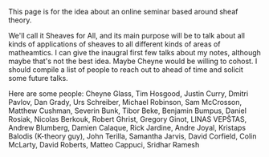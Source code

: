 This page is for the idea about an online seminar based around sheaf theory.

We'll call it Sheaves for All, and its main purpose will be to talk about all kinds of applications of sheaves to all different kinds of areas of matheamtics. I can give the inaugral first few talks about my notes, although maybe that's not the best idea. Maybe Cheyne would be willing to cohost. I should compile a list of people to reach out to ahead of time and solicit some future talks.

Here are some people: Cheyne Glass, Tim Hosgood, Justin Curry, Dmitri Pavlov, Dan Grady, Urs Schreiber, Michael Robinson, Sam McCrosson, Matthew Cushman, Severin Bunk, Tibor Beke, Benjamin Bumpus, Daniel Rosiak, Nicolas Berkouk, Robert Ghrist, Gregory Ginot, LINAS VEPŠTAS, Andrew Blumberg, Damien Calaque, Rick Jardine, Andre Joyal, Kristaps Balodis (K-theory guy), John Terilla, Samantha Jarvis, David Corfield, Colin McLarty, David Roberts, Matteo Cappuci, Sridhar Ramesh
